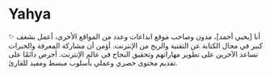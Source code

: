 # Yahya
✨ أنا [يحيي أحمد]، مدون وصاحب موقع ابداعات وعدد من المواقع الأخرى، أعمل بشغف كبير في مجال الكتابة عن التقنية والربح من الإنترنت. أؤمن أن مشاركة المعرفة والخبرات تساعد الآخرين على تطوير مهاراتهم وتحقيق النجاح في عالم الإنترنت. أحرص دائمًا على تقديم محتوى حصري وعملي بأسلوب مبسط ومفيد للقارئ.
